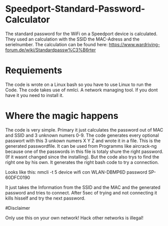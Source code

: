 # Speedport-Standard-Password-Calculator

The standard password for the WiFi on a Speedport device is calculated. 
They used an calculation with the SSID the MAC-Adress and the serielnumber.
The calculation can be found here: https://www.wardriving-forum.de/wiki/Standardpassw%C3%B6rter

# Requiements

The code is wrote on a Linux bash so you have to use Linux to run the Code.
The code takes use of nmlci. A network managing tool. If you dont have it you need to install it.

# Where the magic happens

The code is very simple. Primary it just calculates the password out of MAC and SSID and 3 unknown numers 0-9.
The code generates every optional passwort with this 3 unkown numers X Y Z and wrote it in a file.
This is the generated passwordfile. It can be used from Programms like aircrack-ng because one of the passwords in this file is totaly shure the right password. (If it wasnt changed since the installing).
But the code also trys to find the right one by his own. It generates the right bash code to try a connection.

Looks like this: nmcli -t 5 device wifi con WLAN-DBMP6D password SP-60DFC0190

It just takes the Information from the SSID and the MAC and the generated password and tries to connect. After 5sec of trying and not connecting it kills hisself and try the next password.

#Disclaimer

Only use this on your own network! Hack other networks is illegal!
